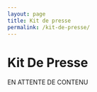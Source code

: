 ```yaml
---
layout: page
title: Kit de presse
permalink: /kit-de-presse/
---
```


<div class="kitpresse">
  <h1>Kit De Presse</h1>

  EN ATTENTE DE CONTENU
</div>